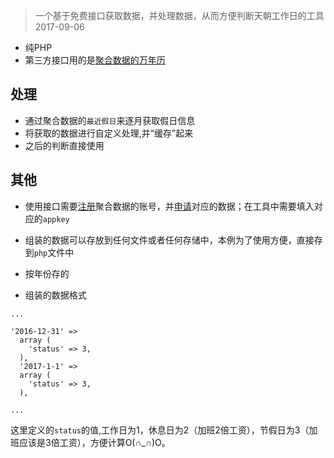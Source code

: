 > 一个基于免费接口获取数据，并处理数据，从而方便判断天朝工作日的工具
2017-09-06

* 纯PHP
* 第三方接口用的是[聚合数据的万年历](https://www.juhe.cn/docs/api/id/177)

## 处理

- 通过聚合数据的`最近假日`来逐月获取假日信息
- 将获取的数据进行自定义处理,并“缓存”起来
- 之后的判断直接使用

## 其他

- 使用接口需要[注册](https://www.juhe.cn/register)聚合数据的账号，并[申请](https://www.juhe.cn/docs/api/id/177)对应的数据；在工具中需要填入对应的`appkey`

- 组装的数据可以存放到任何文件或者任何存储中，本例为了使用方便，直接存到`php`文件中

- 按年份存的

- 组装的数据格式
```
...

'2016-12-31' => 
  array (
    'status' => 3,
  ),
  '2017-1-1' => 
  array (
    'status' => 3,
  ),

...

```
这里定义的`status`的值,工作日为1，休息日为2（加班2倍工资），节假日为3（加班应该是3倍工资），方便计算O(∩_∩)O。



